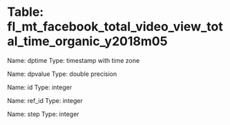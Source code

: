 Table: fl_mt_facebook_total_video_view_total_time_organic_y2018m05
==================================================================

Name: dptime
Type: timestamp with time zone

Name: dpvalue
Type: double precision

Name: id
Type: integer

Name: ref_id
Type: integer

Name: step
Type: integer


